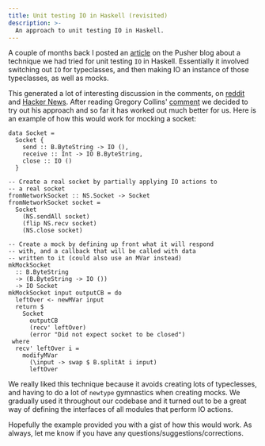 ```yaml
---
title: Unit testing IO in Haskell (revisited)
description: >-
  An approach to unit testing IO in Haskell.
---
```


A couple of months back I posted an [article](https://blog.pusher.com/unit-testing-io-in-haskell/) on the Pusher blog about a technique
we had tried for unit testing `IO` in Haskell. Essentially it involved switching
out `IO` for typeclasses, and then making IO an instance of those typeclasses,
as well as mocks.

This generated a lot of interesting discussion in the comments, on [reddit](https://www.reddit.com/r/haskell/comments/3omsmx/unit_testing_io_in_haskell/)
and [Hacker News](https://news.ycombinator.com/item?id=10392044). After reading
Gregory Collins' [comment](https://blog.pusher.com/unit-testing-io-in-haskell/#comment-2280443222)
we decided to try out his approach and so far it has worked out much better for us.
Here is an example of how this would work for mocking a socket:

```
data Socket =
  Socket {
    send :: B.ByteString -> IO (),
    receive :: Int -> IO B.ByteString,
    close :: IO ()
  }

-- Create a real socket by partially applying IO actions to
-- a real socket
fromNetworkSocket :: NS.Socket -> Socket
fromNetworkSocket socket =
  Socket
    (NS.sendAll socket)
    (flip NS.recv socket)
    (NS.close socket)

-- Create a mock by defining up front what it will respond
-- with, and a callback that will be called with data
-- written to it (could also use an MVar instead)
mkMockSocket
  :: B.ByteString
  -> (B.ByteString -> IO ())
  -> IO Socket
mkMockSocket input outputCB = do
  leftOver <- newMVar input
  return $
    Socket
      outputCB
      (recv' leftOver)
      (error "Did not expect socket to be closed")
 where
  recv' leftOver i =
    modifyMVar
      (\input -> swap $ B.splitAt i input)
      leftOver
```

We really liked this technique because it avoids creating lots of typeclesses,
and having to do a lot of `newtype` gymnastics when creating mocks. We gradually
used it throughout our codebase and it turned out to be a great way of defining
the interfaces of all modules that perform IO actions.

Hopefully the example provided you with a gist of how this would work. As always,
let me know if you have any questions/suggestions/corrections.
